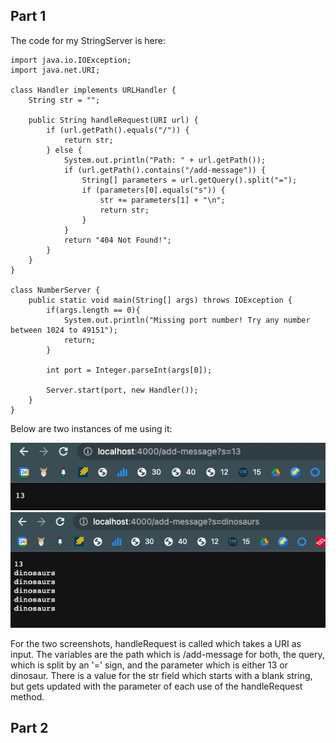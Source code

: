 ## Part 1
The code for my StringServer is here:
```
import java.io.IOException;
import java.net.URI;

class Handler implements URLHandler {
    String str = "";

    public String handleRequest(URI url) {
        if (url.getPath().equals("/")) {
            return str;
        } else {
            System.out.println("Path: " + url.getPath());
            if (url.getPath().contains("/add-message")) {
                String[] parameters = url.getQuery().split("=");
                if (parameters[0].equals("s")) {
                    str += parameters[1] + "\n";
                    return str;
                }
            }
            return "404 Not Found!";
        }
    }
}

class NumberServer {
    public static void main(String[] args) throws IOException {
        if(args.length == 0){
            System.out.println("Missing port number! Try any number between 1024 to 49151");
            return;
        }

        int port = Integer.parseInt(args[0]);

        Server.start(port, new Handler());
    }
}
```
Below are two instances of me using it:

![img](labrep2ss1.png)
![img](labrep2ss2.png)

For the two screenshots, handleRequest is called which takes a URI as input. The variables are the path which is 
/add-message for both, the query, which is split by an '=' sign, and the parameter which is either 13 or dinosaur.
There is a value for the str field which starts with a blank string, but gets updated with the parameter of each use
of the handleRequest method.

## Part 2
